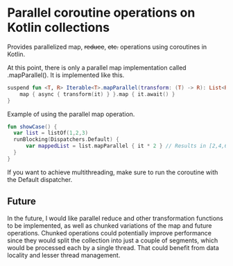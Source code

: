 # Parallel coroutine operations on Kotlin collections
Provides parallelized map, ~~reduce~~, ~~etc.~~ operations using coroutines in Kotlin.

At this point, there is only a parallel map implementation called .mapParallel(). It is implemented like this.
```kotlin
suspend fun <T, R> Iterable<T>.mapParallel(transform: (T) -> R): List<R> = coroutineScope {
    map { async { transform(it) } }.map { it.await() }
}
```

Example of using the parallel map operation.
```kotlin
fun showCase() {
  var list = listOf(1,2,3)
  runBlocking(Dispatchers.Default) {
      var mappedList = list.mapParallel { it * 2 } // Results in [2,4,6]
  }
}
```
If you want to achieve multithreading, make sure to run the coroutine with the Default dispatcher.

## Future
In the future, I would like parallel reduce and other transformation functions to be implemented,
as well as chunked variations of the map and future operations.
Chunked operations could potentially improve performance since they would split the collection into just a couple of segments,
which would be processed each by a single thread. That could benefit from data locality and lesser thread management.
